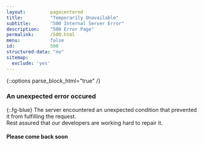 ```yaml
---
layout:			pagecentered
title:			"Temporarily Unavailable"
subtitle:		"500 Internal Server Error"
description:	"500 Error Page"
permalink:		/500.html
menu:			false
id:				500
structured-data: "no"
sitemap:
  exclude: 'yes'
---
```


{::options parse_block_html="true" /}
<span class="fa fa-exclamation-circle fg-blue" style="font-size: 9em;"></span>

### An unexpected error occured #
{:.fg-blue}
The server encountered an unexpected condition that prevented it from fulfilling the request.   
Rest assured that our developers are working hard to repair it.
     
#### Please come back soon #